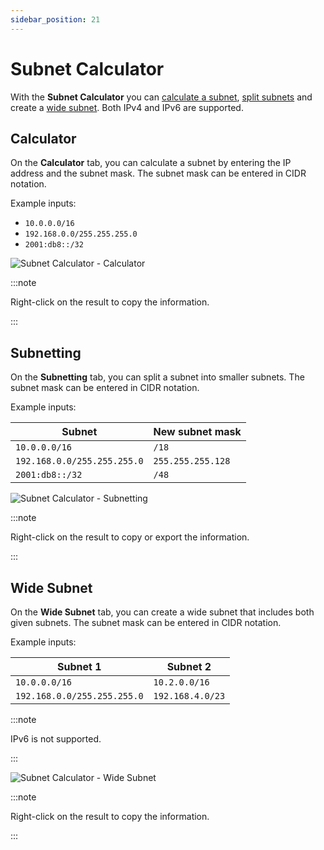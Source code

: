 ```yaml
---
sidebar_position: 21
---
```


# Subnet Calculator

With the **Subnet Calculator** you can [calculate a subnet](#calculator), [split subnets](#subnetting) and create a [wide subnet](#wide-subnet). Both IPv4 and IPv6 are supported.

## Calculator

On the **Calculator** tab, you can calculate a subnet by entering the IP address and the subnet mask. The subnet mask can be entered in CIDR notation.

Example inputs:

- `10.0.0.0/16`
- `192.168.0.0/255.255.255.0`
- `2001:db8::/32`

![Subnet Calculator - Calculator](../img/subnet-calculator--calculator.png)

:::note

Right-click on the result to copy the information.

:::

## Subnetting

On the **Subnetting** tab, you can split a subnet into smaller subnets. The subnet mask can be entered in CIDR notation.

Example inputs:

| Subnet                      | New subnet mask   |
| --------------------------- | ----------------- |
| `10.0.0.0/16`               | `/18`             |
| `192.168.0.0/255.255.255.0` | `255.255.255.128` |
| `2001:db8::/32`             | `/48`             |

![Subnet Calculator - Subnetting](../img/subnet-calculator--subnetting.png)

:::note

Right-click on the result to copy or export the information.

:::

## Wide Subnet

On the **Wide Subnet** tab, you can create a wide subnet that includes both given subnets. The subnet mask can be entered in CIDR notation.

Example inputs:

| Subnet 1                    | Subnet 2         |
| --------------------------- | ---------------- |
| `10.0.0.0/16`               | `10.2.0.0/16`    |
| `192.168.0.0/255.255.255.0` | `192.168.4.0/23` |

:::note

IPv6 is not supported.

:::

![Subnet Calculator - Wide Subnet](../img/subnet-calculator--wide-subnet.png)

:::note

Right-click on the result to copy the information.

:::
